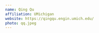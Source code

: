 ```yaml
---
name: Qing Qu
affiliation: UMichigan
website: https://qingqu.engin.umich.edu/
photo: qq.jpeg
---
```

